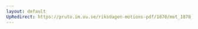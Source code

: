 ```yaml
---
layout: default
UpRedirect: https://pruto.im.uu.se/riksdagen-motions-pdf/1870/mot_1870__ak__122.pdf
---
```

